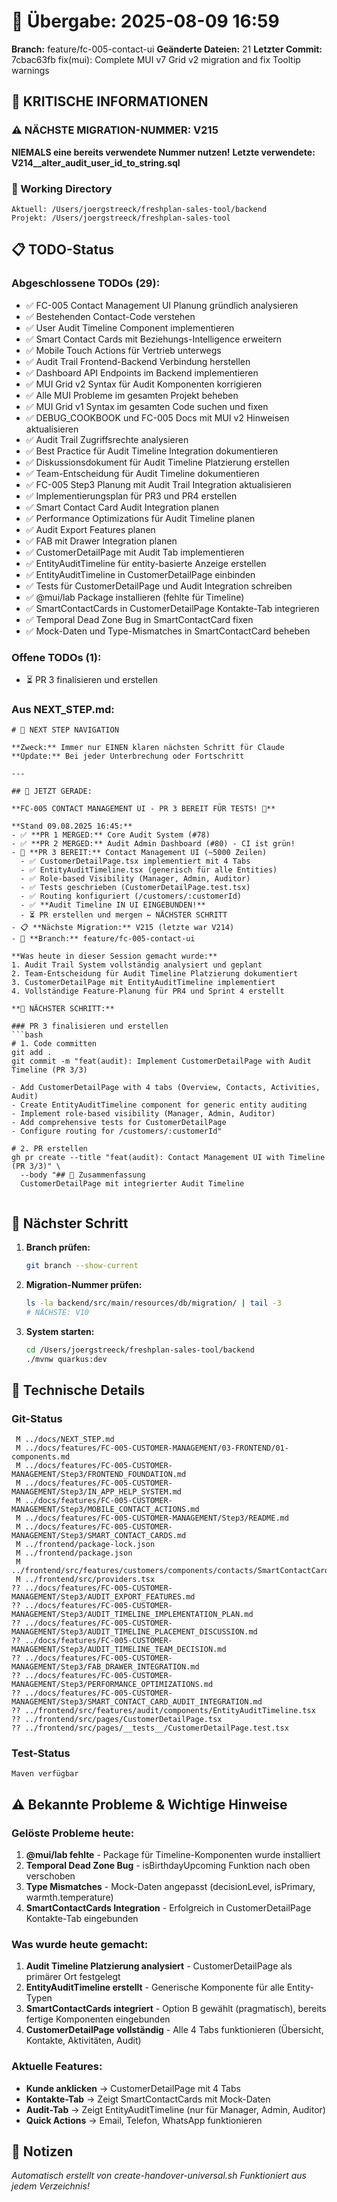 # 🤝 Übergabe: 2025-08-09 16:59
**Branch:** feature/fc-005-contact-ui
**Geänderte Dateien:** 21
**Letzter Commit:** 7cbac63fb fix(mui): Complete MUI v7 Grid v2 migration and fix Tooltip warnings

## 🚨 KRITISCHE INFORMATIONEN

### ⚠️ NÄCHSTE MIGRATION-NUMMER: V215
**NIEMALS eine bereits verwendete Nummer nutzen!**
**Letzte verwendete: V214__alter_audit_user_id_to_string.sql**

### 📍 Working Directory
```
Aktuell: /Users/joergstreeck/freshplan-sales-tool/backend
Projekt: /Users/joergstreeck/freshplan-sales-tool
```

## 📋 TODO-Status

### Abgeschlossene TODOs (29):
- ✅ FC-005 Contact Management UI Planung gründlich analysieren
- ✅ Bestehenden Contact-Code verstehen
- ✅ User Audit Timeline Component implementieren
- ✅ Smart Contact Cards mit Beziehungs-Intelligence erweitern
- ✅ Mobile Touch Actions für Vertrieb unterwegs
- ✅ Audit Trail Frontend-Backend Verbindung herstellen
- ✅ Dashboard API Endpoints im Backend implementieren
- ✅ MUI Grid v2 Syntax für Audit Komponenten korrigieren
- ✅ Alle MUI Probleme im gesamten Projekt beheben
- ✅ MUI Grid v1 Syntax im gesamten Code suchen und fixen
- ✅ DEBUG_COOKBOOK und FC-005 Docs mit MUI v2 Hinweisen aktualisieren
- ✅ Audit Trail Zugriffsrechte analysieren
- ✅ Best Practice für Audit Timeline Integration dokumentieren
- ✅ Diskussionsdokument für Audit Timeline Platzierung erstellen
- ✅ Team-Entscheidung für Audit Timeline dokumentieren
- ✅ FC-005 Step3 Planung mit Audit Trail Integration aktualisieren
- ✅ Implementierungsplan für PR3 und PR4 erstellen
- ✅ Smart Contact Card Audit Integration planen
- ✅ Performance Optimizations für Audit Timeline planen
- ✅ Audit Export Features planen
- ✅ FAB mit Drawer Integration planen
- ✅ CustomerDetailPage mit Audit Tab implementieren
- ✅ EntityAuditTimeline für entity-basierte Anzeige erstellen
- ✅ EntityAuditTimeline in CustomerDetailPage einbinden
- ✅ Tests für CustomerDetailPage und Audit Integration schreiben
- ✅ @mui/lab Package installieren (fehlte für Timeline)
- ✅ SmartContactCards in CustomerDetailPage Kontakte-Tab integrieren
- ✅ Temporal Dead Zone Bug in SmartContactCard fixen
- ✅ Mock-Daten und Type-Mismatches in SmartContactCard beheben

### Offene TODOs (1):
- ⏳ PR 3 finalisieren und erstellen

### Aus NEXT_STEP.md:
```
# 🧭 NEXT STEP NAVIGATION

**Zweck:** Immer nur EINEN klaren nächsten Schritt für Claude
**Update:** Bei jeder Unterbrechung oder Fortschritt

---

## 🎯 JETZT GERADE:

**FC-005 CONTACT MANAGEMENT UI - PR 3 BEREIT FÜR TESTS! 📱**

**Stand 09.08.2025 16:45:**
- ✅ **PR 1 MERGED:** Core Audit System (#78)
- ✅ **PR 2 MERGED:** Audit Admin Dashboard (#80) - CI ist grün!
- 🔧 **PR 3 BEREIT:** Contact Management UI (~5000 Zeilen)
  - ✅ CustomerDetailPage.tsx implementiert mit 4 Tabs
  - ✅ EntityAuditTimeline.tsx (generisch für alle Entities)
  - ✅ Role-based Visibility (Manager, Admin, Auditor)
  - ✅ Tests geschrieben (CustomerDetailPage.test.tsx)
  - ✅ Routing konfiguriert (/customers/:customerId)
  - ✅ **Audit Timeline IN UI EINGEBUNDEN!**
  - ⏳ PR erstellen und mergen ← NÄCHSTER SCHRITT
- 📋 **Nächste Migration:** V215 (letzte war V214)
- 🌿 **Branch:** feature/fc-005-contact-ui

**Was heute in dieser Session gemacht wurde:**
1. Audit Trail System vollständig analysiert und geplant
2. Team-Entscheidung für Audit Timeline Platzierung dokumentiert
3. CustomerDetailPage mit EntityAuditTimeline implementiert
4. Vollständige Feature-Planung für PR4 und Sprint 4 erstellt

**🚀 NÄCHSTER SCHRITT:**

### PR 3 finalisieren und erstellen
```bash
# 1. Code committen
git add .
git commit -m "feat(audit): Implement CustomerDetailPage with Audit Timeline (PR 3/3)

- Add CustomerDetailPage with 4 tabs (Overview, Contacts, Activities, Audit)
- Create EntityAuditTimeline component for generic entity auditing
- Implement role-based visibility (Manager, Admin, Auditor)
- Add comprehensive tests for CustomerDetailPage
- Configure routing for /customers/:customerId"

# 2. PR erstellen
gh pr create --title "feat(audit): Contact Management UI with Timeline (PR 3/3)" \
  --body "## 🎯 Zusammenfassung
  CustomerDetailPage mit integrierter Audit Timeline
  
```

## 🎯 Nächster Schritt

1. **Branch prüfen:**
   ```bash
   git branch --show-current
   ```

2. **Migration-Nummer prüfen:**
   ```bash
   ls -la backend/src/main/resources/db/migration/ | tail -3
   # NÄCHSTE: V10
   ```

3. **System starten:**
   ```bash
   cd /Users/joergstreeck/freshplan-sales-tool/backend
   ./mvnw quarkus:dev
   ```

## 🔧 Technische Details

### Git-Status
```
 M ../docs/NEXT_STEP.md
 M ../docs/features/FC-005-CUSTOMER-MANAGEMENT/03-FRONTEND/01-components.md
 M ../docs/features/FC-005-CUSTOMER-MANAGEMENT/Step3/FRONTEND_FOUNDATION.md
 M ../docs/features/FC-005-CUSTOMER-MANAGEMENT/Step3/IN_APP_HELP_SYSTEM.md
 M ../docs/features/FC-005-CUSTOMER-MANAGEMENT/Step3/MOBILE_CONTACT_ACTIONS.md
 M ../docs/features/FC-005-CUSTOMER-MANAGEMENT/Step3/README.md
 M ../docs/features/FC-005-CUSTOMER-MANAGEMENT/Step3/SMART_CONTACT_CARDS.md
 M ../frontend/package-lock.json
 M ../frontend/package.json
 M ../frontend/src/features/customers/components/contacts/SmartContactCard.tsx
 M ../frontend/src/providers.tsx
?? ../docs/features/FC-005-CUSTOMER-MANAGEMENT/Step3/AUDIT_EXPORT_FEATURES.md
?? ../docs/features/FC-005-CUSTOMER-MANAGEMENT/Step3/AUDIT_TIMELINE_IMPLEMENTATION_PLAN.md
?? ../docs/features/FC-005-CUSTOMER-MANAGEMENT/Step3/AUDIT_TIMELINE_PLACEMENT_DISCUSSION.md
?? ../docs/features/FC-005-CUSTOMER-MANAGEMENT/Step3/AUDIT_TIMELINE_TEAM_DECISION.md
?? ../docs/features/FC-005-CUSTOMER-MANAGEMENT/Step3/FAB_DRAWER_INTEGRATION.md
?? ../docs/features/FC-005-CUSTOMER-MANAGEMENT/Step3/PERFORMANCE_OPTIMIZATIONS.md
?? ../docs/features/FC-005-CUSTOMER-MANAGEMENT/Step3/SMART_CONTACT_CARD_AUDIT_INTEGRATION.md
?? ../frontend/src/features/audit/components/EntityAuditTimeline.tsx
?? ../frontend/src/pages/CustomerDetailPage.tsx
?? ../frontend/src/pages/__tests__/CustomerDetailPage.test.tsx
```

### Test-Status
```
Maven verfügbar
```

## ⚠️ Bekannte Probleme & Wichtige Hinweise

### Gelöste Probleme heute:
1. **@mui/lab fehlte** - Package für Timeline-Komponenten wurde installiert
2. **Temporal Dead Zone Bug** - isBirthdayUpcoming Funktion nach oben verschoben
3. **Type Mismatches** - Mock-Daten angepasst (decisionLevel, isPrimary, warmth.temperature)
4. **SmartContactCards Integration** - Erfolgreich in CustomerDetailPage Kontakte-Tab eingebunden

### Was wurde heute gemacht:
1. **Audit Timeline Platzierung analysiert** - CustomerDetailPage als primärer Ort festgelegt
2. **EntityAuditTimeline erstellt** - Generische Komponente für alle Entity-Typen
3. **SmartContactCards integriert** - Option B gewählt (pragmatisch), bereits fertige Komponenten eingebunden
4. **CustomerDetailPage vollständig** - Alle 4 Tabs funktionieren (Übersicht, Kontakte, Aktivitäten, Audit)

### Aktuelle Features:
- **Kunde anklicken** → CustomerDetailPage mit 4 Tabs
- **Kontakte-Tab** → Zeigt SmartContactCards mit Mock-Daten
- **Audit-Tab** → Zeigt EntityAuditTimeline (nur für Manager, Admin, Auditor)
- **Quick Actions** → Email, Telefon, WhatsApp funktionieren

## 📝 Notizen

_Automatisch erstellt von create-handover-universal.sh_
_Funktioniert aus jedem Verzeichnis!_

